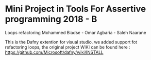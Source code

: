 # Mini Project in Tools For Assertive programming 2018 - B
Loops refactoring 
Mohammed Biadse - Omar Agbaria - Saleh Naarane

This is the Dafny extention for visual studio, we added support fot refactoring loops, 
the original project WIKI can be found here : https://github.com/Microsoft/dafny/wiki/INSTALL

